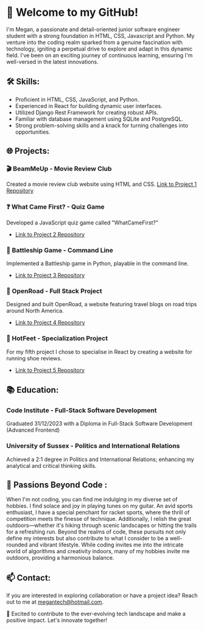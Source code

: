 # 🚀 Welcome to my GitHub!

I'm Megan, a passionate and detail-oriented junior software engineer student with a strong foundation in HTML, CSS, Javascript and Python. My venture into the coding realm sparked from a genuine fascination with technology, igniting a perpetual drive to explore and adapt in this dynamic field. I've been on an exciting journey of continuous learning, ensuring I'm well-versed in the latest innovations.

## 🛠️ Skills:

- Proficient in HTML, CSS, JavaScript, and Python.
- Experienced in React for building dynamic user interfaces.
- Utilized Django Rest Framework for creating robust APIs.
- Familiar with database management using SQLite and PostgreSQL.
- Strong problem-solving skills and a knack for turning challenges into opportunities.
  
## 🌐 Projects:

### 🎬 BeamMeUp - Movie Review Club

Created a movie review club website using HTML and CSS.
[Link to Project 1 Repository](https://github.com/Megwana/beammeup)

### ❓ What Came First? - Quiz Game

Developed a JavaScript quiz game called "WhatCameFirst?"
- [Link to Project 2 Repository](https://github.com/Megwana/whatcamefirst)

### 🚢 Battleship Game - Command Line

Implemented a Battleship game in Python, playable in the command line.
- [Link to Project 3 Repository](https://github.com/Megwana/battleship01)

### 🚗 OpenRoad - Full Stack Project

Designed and built OpenRoad, a website featuring travel blogs on road trips around North America.
- [Link to Project 4 Repository](https://github.com/Megwana/open_road)

### 👟 HotFeet - Specialization Project

For my fifth project I chose to specialise in React by creating a website for running shoe reviews.
- [Link to Project 5 Repository](https://github.com/Megwana/backend-hf)

## 📚 Education:

### Code Institute - Full-Stack Software Development

Graduated 31/12/2023 with a Diploma in Full-Stack Software Development (Advanced Frontend)

### University of Sussex - Politics and International Relations

Achieved a 2:1 degree in Politics and International Relations; enhancing my analytical and critical thinking skills.

## 🌈 Passions Beyond Code :

When I'm not coding, you can find me indulging in my diverse set of hobbies. I find solace and joy in playing tunes on my guitar. An avid sports enthusiast, I have a special penchant for racket sports, where the thrill of competition meets the finesse of technique. Additionally, I relish the great outdoors—whether it's hiking through scenic landscapes or hitting the trails for a refreshing run. Beyond the realms of code, these pursuits not only define my interests but also contribute to what I consider to be a well-rounded and vibrant lifestyle. While coding invites me into the intricate world of algorithms and creativity indoors, many of my hobbies invite me outdoors, providing a harmonious balance.

## 📫 Contact:

If you are interested in exploring collaboration or have a project idea? Reach out to me at [megantech@hotmail.com](mailto:megantech@hotmail.com).

🚀 Excited to contribute to the ever-evolving tech landscape and make a positive impact. Let's innovate together!
